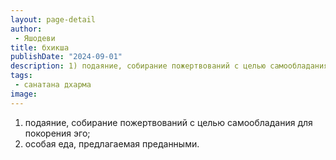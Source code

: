 ```yaml
---
layout: page-detail
author:
 - Яшодеви
title: бхикша
publishDate: "2024-09-01"
description: 1) подаяние, собирание пожертвований с целью самообладания для покорения эго;
tags:
 - санатана дхарма
image: 
---
```


1) подаяние, собирание пожертвований с целью самообладания для покорения эго;
2) особая еда, предлагаемая преданными.


